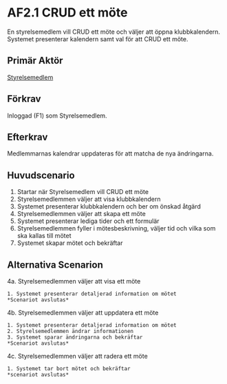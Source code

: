 # AF2.1 CRUD ett möte
En styrelsemedlem vill CRUD ett möte och väljer att öppna klubbkalendern. Systemet presenterar kalendern samt val för att CRUD ett möte.

## Primär Aktör
[Styrelsemedlem](kravspecifikation.md#styrelsemedlem)

## Förkrav
Inloggad (F1) som Styrelsemedlem.

## Efterkrav
Medlemmarnas kalendrar uppdateras för att matcha de nya ändringarna.

## Huvudscenario
1. Startar när Styrelsemedlem vill CRUD ett möte
2. Styrelsemedlemmen väljer att visa klubbkalendern
3. Systemet presenterar klubbkalendern och ber om önskad åtgärd
4. Styrelsemedlemmen väljer att skapa ett möte
5. Systemet presenterar lediga tider och ett formulär
6. Styrelsemedlemmen fyller i mötesbeskrivning, väljer tid och vilka som ska kallas till mötet
7. Systemet skapar mötet och bekräftar

## Alternativa Scenarion
4a. Styrelsemedlemmen väljer att visa ett möte

    1. Systemet presenterar detaljerad information om mötet
    *Scenariot avslutas*
4b. Styrelsemedlemmen väljer att uppdatera ett möte

    1. Systemet presenterar detaljerad information om mötet
    2. Styrelsemedlemmen ändrar informationen
    3. Systemet sparar ändringarna och bekräftar
    *Scenariot avslutas*
4c. Styrelsemedlemmen väljer att radera ett möte

    1. Systemet tar bort mötet och bekräftar
    *scenariot avslutas*
